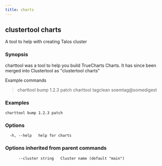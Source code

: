 ```yaml
---
title: charts
---
```

## clustertool charts

A tool to help with creating Talos cluster

### Synopsis

charttool was a tool to help you build TrueCharts Charts.
It has since been merged into Clustertool as "clustertool charts"

 Example commands
  > charttool bump 1.2.3 patch
  > charttool tagclean soemtag@somedigest

### Examples

```
charttool bump 1.2.3 patch
```

### Options

```
  -h, --help   help for charts
```

### Options inherited from parent commands

```
      --cluster string   Cluster name (default "main")
```
